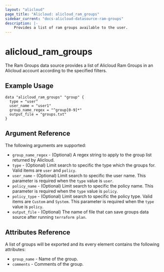```yaml
---
layout: "alicloud"
page_title: "Alicloud: alicloud_ram_groups"
sidebar_current: "docs-alicloud-datasource-ram-groups"
description: |-
    Provides a list of ram groups available to the user.
---
```


# alicloud\_ram\_groups

The Ram Groups data source provides a list of Alicloud Ram Groups in an Alicloud account according to the specified filters.

## Example Usage

```
data "alicloud_ram_groups" "group" {
  type = "user"
  user_name = "user1"
  group_name_regex = "^group[0-9]*"
  output_file = "groups.txt"
}

```

## Argument Reference

The following arguments are supported:

* `group_name_regex` - (Optional) A regex string to apply to the group list returned by Alicloud.
* `type` - (Optional) Limit search to specific the type which the groups for. Valid items are `user` and `policy`.
* `user_name` - (Optional) Limit search to specific the user name. This parameter is required when the `type` value is `user`.
* `policy_name` - (Optional) Limit search to specific the policy name. This parameter is required when the `type` value is `policy`.
* `policy_type` - (Optional) Limit search to specific the policy type. Valid items are `Custom` and `System`. This parameter is required when the `type` value is `policy`.
* `output_file` - (Optional) The name of file that can save groups data source after running `terraform plan`.

## Attributes Reference

A list of groups will be exported and its every element contains the following attributes:

* `group_name` - Name of the group.
* `comments` - Comments of the group.